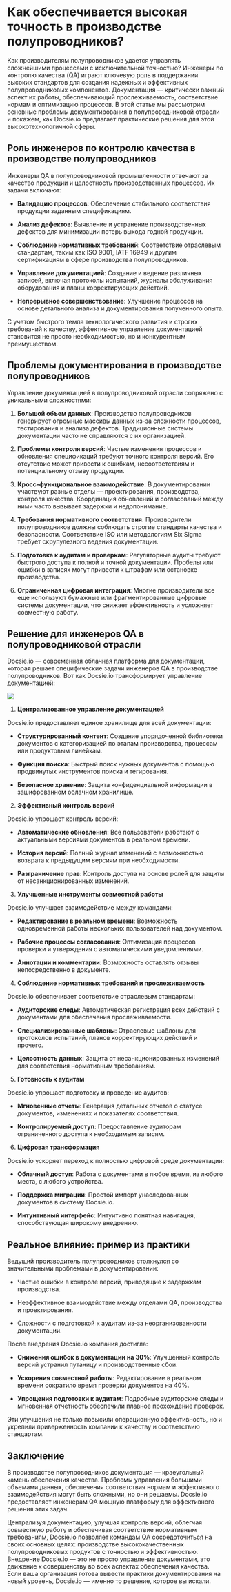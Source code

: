 # Как обеспечивается высокая точность в производстве полупроводников?

Как производителям полупроводников удается управлять сложнейшими процессами с исключительной точностью? Инженеры по контролю качества (QA) играют ключевую роль в поддержании высоких стандартов для создания надежных и эффективных полупроводниковых компонентов. Документация — критически важный аспект их работы, обеспечивающий прослеживаемость, соответствие нормам и оптимизацию процессов. В этой статье мы рассмотрим основные проблемы документирования в полупроводниковой отрасли и покажем, как Docsie.io предлагает практические решения для этой высокотехнологичной сферы.

## Роль инженеров по контролю качества в производстве полупроводников

Инженеры QA в полупроводниковой промышленности отвечают за качество продукции и целостность производственных процессов. Их задачи включают:

* **Валидацию процессов**: Обеспечение стабильного соответствия продукции заданным спецификациям.

* **Анализ дефектов**: Выявление и устранение производственных дефектов для минимизации потерь выхода годной продукции.

* **Соблюдение нормативных требований**: Соответствие отраслевым стандартам, таким как ISO 9001, IATF 16949 и другим сертификациям в сфере производства полупроводников.

* **Управление документацией**: Создание и ведение различных записей, включая протоколы испытаний, журналы обслуживания оборудования и планы корректирующих действий.

* **Непрерывное совершенствование**: Улучшение процессов на основе детального анализа и документирования полученного опыта.

С учетом быстрого темпа технологического развития и строгих требований к качеству, эффективное управление документацией становится не просто необходимостью, но и конкурентным преимуществом.

## Проблемы документирования в производстве полупроводников

Управление документацией в полупроводниковой отрасли сопряжено с уникальными сложностями:

1. **Большой объем данных**: Производство полупроводников генерирует огромные массивы данных из-за сложности процессов, тестирования и анализа дефектов. Традиционные системы документации часто не справляются с их организацией.

2. **Проблемы контроля версий**: Частые изменения процессов и обновления спецификаций требуют точного контроля версий. Его отсутствие может привести к ошибкам, несоответствиям и потенциальному отзыву продукции.

3. **Кросс-функциональное взаимодействие**: В документировании участвуют разные отделы — проектирования, производства, контроля качества. Координация обновлений и согласований между ними часто вызывает задержки и недопонимание.

4. **Требования нормативного соответствия**: Производители полупроводников должны соблюдать строгие стандарты качества и безопасности. Соответствие ISO или методологиям Six Sigma требует скрупулезного ведения документации.

5. **Подготовка к аудитам и проверкам**: Регуляторные аудиты требуют быстрого доступа к полной и точной документации. Пробелы или ошибки в записях могут привести к штрафам или остановке производства.

6. **Ограниченная цифровая интеграция**: Многие производители все еще используют бумажные или фрагментированные цифровые системы документации, что снижает эффективность и усложняет совместную работу.

## Решение для инженеров QA в полупроводниковой отрасли

Docsie.io — современная облачная платформа для документации, которая решает специфические задачи инженеров QA в производстве полупроводников. Вот как Docsie.io трансформирует управление документацией:

![](https://cdn.docsie.io/workspace_PxAvC1Uenuc7ad6H3/doc_wn84Jkoc6hIMTO2eE/file_IV8kyawYBNEoA10dm/image_2fef54b5-2695-632a-e557-a6ef66c013ee.jpg)

1. **Централизованное управление документацией**

Docsie.io предоставляет единое хранилище для всей документации:

* **Структурированный контент**: Создание упорядоченной библиотеки документов с категоризацией по этапам производства, процессам или продуктовым линейкам.

* **Функция поиска**: Быстрый поиск нужных документов с помощью продвинутых инструментов поиска и тегирования.

* **Безопасное хранение**: Защита конфиденциальной информации в зашифрованном облачном хранилище.

2. **Эффективный контроль версий**

Docsie.io упрощает контроль версий:

* **Автоматические обновления**: Все пользователи работают с актуальными версиями документов в реальном времени.

* **История версий**: Полный журнал изменений с возможностью возврата к предыдущим версиям при необходимости.

* **Разграничение прав**: Контроль доступа на основе ролей для защиты от несанкционированных изменений.

3. **Улучшенные инструменты совместной работы**

Docsie.io улучшает взаимодействие между командами:

* **Редактирование в реальном времени**: Возможность одновременной работы нескольких пользователей над документом.

* **Рабочие процессы согласования**: Оптимизация процессов проверки и утверждения с автоматическими уведомлениями.

* **Аннотации и комментарии**: Возможность оставлять отзывы непосредственно в документе.

4. **Соблюдение нормативных требований и прослеживаемость**

Docsie.io обеспечивает соответствие отраслевым стандартам:

* **Аудиторские следы**: Автоматическая регистрация всех действий с документами для обеспечения прослеживаемости.

* **Специализированные шаблоны**: Отраслевые шаблоны для протоколов испытаний, планов корректирующих действий и прочего.

* **Целостность данных**: Защита от несанкционированных изменений для соответствия нормативным требованиям.

5. **Готовность к аудитам**

Docsie.io упрощает подготовку и проведение аудитов:

* **Мгновенные отчеты**: Генерация детальных отчетов о статусе документов, изменениях и показателях соответствия.

* **Контролируемый доступ**: Предоставление аудиторам ограниченного доступа к необходимым записям.

6. **Цифровая трансформация**

Docsie.io ускоряет переход к полностью цифровой среде документации:

* **Облачный доступ**: Работа с документами в любое время, из любого места, с любого устройства.

* **Поддержка миграции**: Простой импорт унаследованных документов в систему Docsie.io.

* **Интуитивный интерфейс**: Интуитивно понятная навигация, способствующая широкому внедрению.

## Реальное влияние: пример из практики

Ведущий производитель полупроводников столкнулся со значительными проблемами в документировании:

* Частые ошибки в контроле версий, приводящие к задержкам производства.

* Неэффективное взаимодействие между отделами QA, производства и проектирования.

* Сложности с подготовкой к аудитам из-за неорганизованности документации.

После внедрения Docsie.io компания достигла:

* **Снижения ошибок в документации на 30%**: Улучшенный контроль версий устранил путаницу и производственные сбои.

* **Ускорения совместной работы**: Редактирование в реальном времени сократило время проверки документов на 40%.

* **Упрощения подготовки к аудитам**: Подробные аудиторские следы и мгновенная отчетность обеспечили плавное прохождение проверок.

Эти улучшения не только повысили операционную эффективность, но и укрепили приверженность компании к качеству и соответствию стандартам.

## Заключение

В производстве полупроводников документация — краеугольный камень обеспечения качества. Проблемы управления большими объемами данных, обеспечения соответствия нормам и эффективного взаимодействия могут быть сложными, но они решаемы. Docsie.io предоставляет инженерам QA мощную платформу для эффективного решения этих задач.

Централизуя документацию, улучшая контроль версий, облегчая совместную работу и обеспечивая соответствие нормативным требованиям, Docsie.io позволяет командам QA сосредоточиться на своих основных целях: производстве высококачественных полупроводниковых продуктов с точностью и эффективностью. Внедрение Docsie.io — это не просто управление документами, это движение к совершенству во всех аспектах обеспечения качества. Если ваша организация готова вывести практики документирования на новый уровень, Docsie.io — именно то решение, которое вы искали.